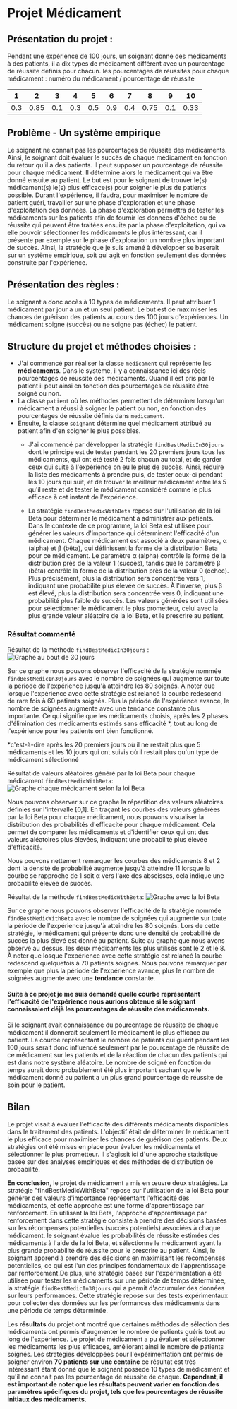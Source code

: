 # Projet Médicament

## Présentation du projet :

Pendant une expérience de 100 jours,  un soignant donne des médicaments à des patients, il a dix types de médicament différent avec un pourcentage de réussite définis pour chacun.
les pourcentages de réussites pour chaque médicament : numéro du médicament / pourcentage de réussite

|  1  |  2  |  3  |  4  |  5  |  6  |  7  |  8  |  9  |  10 | 
| --- | --- | --- | --- | --- | --- | --- | --- | --- | --- |
| 0.3 | 0.85| 0.1 | 0.3 | 0.5 | 0.9 | 0.4 | 0.75| 0.1 | 0.33| 

## Problème - Un système empirique

Le soignant ne connait pas les pourcentages de réussite des médicaments. Ainsi, le soignant doit évaluer le succès de chaque médicament en fonction du retour qu'il a des patients. Il peut supposer un pourcentage de réussite pour chaque médicament. Il détermine alors le médicament qui va être donné ensuite au patient. Le but est pour le soignant de trouver le(s) médicament(s) le(s) plus efficace(s) pour soigner le plus de patients possible. Durant l'expérience, il faudra, pour maximiser le nombre de patient guéri, travailler sur une phase d'exploration et une phase d'exploitation des données. La phase d'exploration permettra de tester les médicaments sur les patients afin de fournir les données d'échec ou de réussite qui peuvent être traitées ensuite par la phase d'exploitation, qui va elle pouvoir sélectionner les médicaments le plus intéressant, car il présente par exemple sur le phase d'exploration un nombre plus important de succès. Ainsi, la stratégie que je suis amené à développer se baserait sur un système empirique, soit qui agit en fonction seulement des données construite par l'expérience.

## Présentation des règles :

Le soignant a donc accès à 10 types de médicaments. Il peut attribuer 1 médicament par jour à un et un seul patient. Le but est de maximiser les chances de guérison des patients au cours des 100 jours d'expériences. Un médicament soigne (succès) ou ne soigne pas (échec) le patient.

## Structure du projet et méthodes choisies :

- J'ai commencé par réaliser la classe ```medicament``` qui représente les **médicaments**. Dans le système, il y a connaissance ici des réels pourcentages de réussite des médicaments. Quand il est pris par le patient il peut ainsi en fonction des pourcentages de réussite être soigné ou non.
- La classe ```patient``` où les méthodes permettent de déterminer lorsqu'un médicament a réussi à soigner le patient ou non, en fonction des pourcentages de réussite définis dans ```medicament```. 
- Ensuite, la classe ```soignant``` détermine quel médicament attribué au patient afin d'en soigner le plus possibles.
	- J'ai commencé par développer la stratégie ```findBestMedicIn30jours``` dont le principe est de tester pendant les 20 premiers jours tous les médicaments, qui ont été testé 2 fois chacun au total, et de garder ceux qui suite à l'expérience on eu le plus de succès. Ainsi, réduire la liste des médicaments à prendre puis, de tester ceux-ci pendant les 10 jours qui suit, et de trouver le meilleur médicament entre les 5 qu'il reste et de tester le médicament considéré comme le plus efficace à cet instant de l'expérience.

	- La stratégie ```findBestMedicWithBeta``` repose sur l'utilisation de la loi Beta pour déterminer le médicament à administrer aux patients.
	Dans le contexte de ce programme, la loi Beta est utilisée pour générer les valeurs d'importance qui déterminent l'efficacité d'un médicament. Chaque médicament est associé à deux paramètres, α (alpha) et β (bêta), qui définissent la forme de la distribution Beta pour ce médicament. Le paramètre α (alpha) contrôle la forme de la distribution près de la valeur 1 (succès), tandis que le paramètre β (bêta) contrôle la forme de la distribution près de la valeur 0 (échec). Plus précisément,  plus la distribution sera concentrée vers 1, indiquant une probabilité plus élevée de succès. À l'inverse, plus β est élevé, plus la distribution sera concentrée vers 0, indiquant une probabilité plus faible de succès. Les valeurs générées sont utilisées pour sélectionner le médicament le plus prometteur, celui avec la plus grande valeur aléatoire de la loi Beta, et le prescrire au patient.

### Résultat commenté

Résultat de la méthode ```findBestMedicIn30jours``` :
![Graphe au bout de 30 jours](graphe30jours.png)

Sur ce graphe nous pouvons observer l'efficacité de la stratégie nommée ```findBestMedicIn30jours``` avec le nombre de soignées qui augmente sur toute la période de l'expérience jusqu'à atteindre les 80 soignés. À noter que lorsque l'expérience avec cette stratégie est relancé la courbe redescend de rare fois à 60 patients soignés. Plus la période de l'expérience avance, le nombre de soignées augmente avec une tendance constante plus importante. Ce qui signifie que les médicaments choisis, après les 2 phases d'élimination des médicaments estimés sans efficacité *, tout au long de l'expérience pour les patients ont bien fonctionné.

*c'est-à-dire après les 20 premiers jours où il ne restait plus que 5 médicaments et les 10 jours qui ont suivis où il restait plus qu'un type de médicament sélectionné

Résultat de valeurs aléatoires généré par la loi Beta pour chaque médicament ```findBestMedicWithBeta```:
![Graphe chaque médicament selon la loi Beta](distribBetas.png)

Nous pouvons observer sur ce graphe la répartition des valeurs aléatoires définies sur l'intervalle [0,1]. En traçant les courbes des valeurs générées par la loi Beta pour chaque médicament, nous pouvons visualiser la distribution des probabilités d'efficacité pour chaque médicament. Cela permet de comparer les médicaments et d'identifier ceux qui ont des valeurs aléatoires plus élevées, indiquant une probabilité plus élevée d'efficacité.

Nous pouvons nettement remarquer les courbes des médicaments 8 et 2 dont la densité de probabilité augmente jusqu'à atteindre 11 lorsque la courbe se rapproche de 1 soit α vers l'axe des abscisses, cela indique une probabilité élevée de succès.

Résultat de la méthode ```findBestMedicWithBeta```:
![Graphe avec la loi Beta](grapheLoiBeta.png)

Sur ce graphe nous pouvons observer l'efficacité de la stratégie nommée ```findBestMedicWithBeta``` avec le nombre de soignées qui augmente sur toute la période de l'expérience jusqu'à atteindre les 80 soignés. Lors de cette stratégie, le médicament qui présente donc une densité de probabilité de succès la plus élevé est donné au patient. Suite au graphe que nous avons observé au dessus, les deux médicaments les plus utilisés sont le 2 et le 8. À noter que losque l'expérience avec cette stratégie est relancé la courbe redescend quelquefois à 70 patients soignés. Nous pouvons remarquer par exemple que plus la période de l'expérience avance, plus le nombre de soignées augmente avec une **tendance** constante.

#### Suite à ce projet je me suis demandé quelle courbe représentant l'efficacité de l'expérience nous aurions obtenue si le soignant connaissaient déjà les pourcentages de réussite des médicaments.

Si le soignant avait connaissance du pourcentage de réussite de chaque médicament il donnerait seulement le médicament le plus efficace au patient. La courbe représentant le nombre de patients qui guérit pendant les 100 jours serait donc influencé seulement par le pourcentage de réussite de ce médicament sur les patients et de la réaction de chacun des patients qui est dans notre système aléatoire. Le nombre de soigné en fonction du temps aurait donc probablement été plus important sachant que le médicament donné au patient a un plus grand pourcentage de réussite de soin pour le patient.

## Bilan

Le projet visait à évaluer l'efficacité des différents médicaments disponibles dans le traitement des patients. L'objectif était de déterminer le médicament le plus efficace pour maximiser les chances de guérison des patients.
Deux stratégies ont été mises en place pour évaluer les médicaments et sélectionner le plus prometteur. Il s'agissit ici d'une approche statistique basée sur des analyses empiriques et des méthodes de distribution de probabilité.


**En conclusion**, le projet de médicament a mis en œuvre deux stratégies. La stratégie "findBestMedicWithBeta" repose sur l'utilisation de la loi Beta pour générer des valeurs d'importance représentant l'efficacité des médicaments, et cette approche est une forme d'apprentissage par renforcement.
En utilisant la loi Beta, l'approche d'apprentissage par renforcement dans cette stratégie consiste à prendre des décisions basées sur les récompenses potentielles (succès potentiels) associées à chaque médicament. le soignant évalue les probabilités de réussite estimées des médicaments à l'aide de la loi Beta, et sélectionne le médicament ayant la plus grande probabilité de réussite pour le prescrire au patient. Ainsi, le soignant apprend à prendre des décisions en maximisant les récompenses potentielles, ce qui est l'un des principes fondamentaux de l'apprentissage par renforcement.De plus, une stratégie basée sur l'expérimentation a été utilisée pour tester les médicaments sur une période de temps déterminée, la stratégie ```findBestMedicIn30jours``` qui a permit d'accumuler des données sur leurs performances. Cette stratégie repose sur des tests expérimentaux pour collecter des données sur les performances des médicaments dans une période de temps déterminée.

Les **résultats** du projet ont montré que certaines méthodes de sélection des médicaments ont permis d'augmenter le nombre de patients guéris tout au long de l'expérience. Le projet de médicament a pu évaluer et sélectionner les médicaments les plus efficaces, améliorant ainsi le nombre de patients soignés. Les stratégies développées pour l'expérimentation ont permis de soigner environ **70 patients sur une centaine** ce résultat est très intéressant étant donné que le soignant possède 10 types de médicament et qu'il ne connait pas les pourcentage de réussite de chaque. **Cependant, il est important de noter que les résultats peuvent varier en fonction des paramètres spécifiques du projet, tels que les pourcentages de réussite initiaux des médicaments.**
